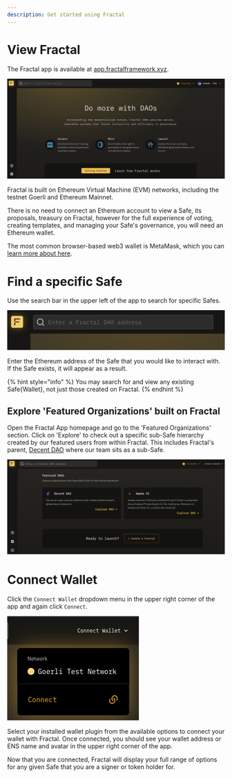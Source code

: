 ```yaml
---
description: Get started using Fractal
---
```


# View Fractal

The Fractal app is available at [app.fractalframework.xyz](https://app.fractalframework.xyz).

![](.gitbook/assets/app-home.png)

Fractal is built on Ethereum Virtual Machine (EVM) networks, including the testnet Goerli and Ethereum Mainnet.

There is no need to connect an Ethereum account to view a Safe, its proposals, treasury on Fractal, however for the full experience of voting, creating templates, and managing your Safe's governance, you will need an Ethereum wallet.

The most common browser-based web3 wallet is MetaMask, which you can [learn more about here](https://learn.metamask.io/lessons/what-is-a-crypto-wallet).

# Find a specific Safe

Use the search bar in the upper left of the app to search for specific Safes.

![](.gitbook/assets/search.png)

Enter the Ethereum address of the Safe that you would like to interact with. If the Safe exists, it will appear as a result.

{% hint style="info" %}
You may search for and view any existing Safe{Wallet}, not just those created on Fractal.
{% endhint %}

## Explore 'Featured Organizations' built on Fractal

Open the Fractal App homepage and go to the 'Featured Organizations' section. Click on 'Explore' to check out a specific sub-Safe hierarchy created by our featured users from within Fractal. This includes Fractal's parent, [Decent DAO](https://www.decent-dao.org/) where our team sits as a sub-Safe.

![](.gitbook/assets/featured.png)

# Connect Wallet

Click the `Connect Wallet` dropdown menu in the upper right corner of the app and again click `Connect`.

![](.gitbook/assets/connect-wallet-dropdown.png)

Select your installed wallet plugin from the available options to connect your wallet with Fractal.  Once connected, you should see your wallet address or ENS name and avatar in the upper right corner of the app.

Now that you are connected, Fractal will display your full range of options for any given Safe that you are a signer or token holder for.
